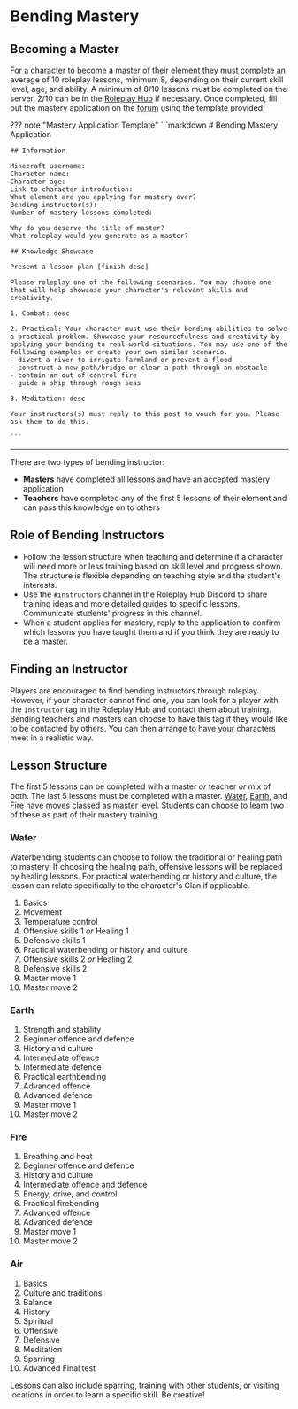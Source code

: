 # Bending Mastery

## Becoming a Master

For a character to become a master of their element they must complete an average of 10 roleplay lessons, minimum 8, depending on their current skill level, age, and ability. A minimum of 8/10 lessons must be completed on the server. 2/10 can be in the [Roleplay Hub](https://discord.gg/tjqX25pH37) if necessary. Once completed, fill out the mastery application on the [forum](https://forum.rokucraft.com/) using the template provided.

??? note "Mastery Application Template"
    ```markdown
    # Bending Mastery Application

    ## Information

    Minecraft username:
    Character name:
    Character age:
    Link to character introduction:
    What element are you applying for mastery over?
    Bending instructor(s):
    Number of mastery lessons completed:

    Why do you deserve the title of master?
    What roleplay would you generate as a master?

    ## Knowledge Showcase

    Present a lesson plan [finish desc]

    Please roleplay one of the following scenarios. You may choose one that will help showcase your character's relevant skills and creativity.

    1. Combat: desc

    2. Practical: Your character must use their bending abilities to solve a practical problem. Showcase your resourcefulness and creativity by applying your bending to real-world situations. You may use one of the following examples or create your own similar scenario.
    - divert a river to irrigate farmland or prevent a flood
    - construct a new path/bridge or clear a path through an obstacle
    - contain an out of control fire
    - guide a ship through rough seas

    3. Meditation: desc

    Your instructors(s) must reply to this post to vouch for you. Please ask them to do this.

    ```
* * *

There are two types of bending instructor:

- **Masters** have completed all lessons and have an accepted mastery application
- **Teachers** have completed any of the first 5 lessons of their element and can pass this knowledge on to others

## Role of Bending Instructors

- Follow the lesson structure when teaching and determine if a character will need more or less training based on skill level and progress shown. The structure is flexible depending on teaching style and the student's interests. 
- Use the `#instructors` channel in the Roleplay Hub Discord to share training ideas and more detailed guides to specific lessons. Communicate students' progress in this channel. 
- When a student applies for mastery, reply to the application to confirm which lessons you have taught them and if you think they are ready to be a master.

## Finding an Instructor

Players are encouraged to find bending instructors through roleplay. However, if your character cannot find one, you can look for a player with the `Instructor` tag in the Roleplay Hub and contact them about training. Bending teachers and masters can choose to have this tag if they would like to be contacted by others. You can then arrange to have your characters meet in a realistic way.

## Lesson Structure

The first 5 lessons can be completed with a master *or* teacher *or* mix of both. The last 5 lessons must be completed with a master. [Water](https://avatar.fandom.com/wiki/Waterbending#Waterbending_master_level), [Earth](https://avatar.fandom.com/wiki/Earthbending#Earthbending_master_level), and [Fire](https://avatar.fandom.com/wiki/Firebending#Firebending_master_level) have moves classed as master level. Students can choose to learn two of these as part of their mastery training.

### Water
Waterbending students can choose to follow the traditional or healing path to mastery. If choosing the healing path, offensive lessons will be replaced by healing lessons. For practical waterbending or history and culture, the lesson can relate specifically to the character's Clan if applicable.

1. Basics
2. Movement
3. Temperature control
4. Offensive skills 1 *or* Healing 1
5. Defensive skills 1
6. Practical waterbending or history and culture
7. Offensive skills 2 *or* Healing 2
8. Defensive skills 2
9. Master move 1
10. Master move 2

### Earth
1. Strength and stability
2. Beginner offence and defence
3. History and culture
4. Intermediate offence
5. Intermediate defence
6. Practical earthbending
7. Advanced offence
8. Advanced defence
9. Master move 1
10. Master move 2

### Fire
1. Breathing and heat
2. Beginner offence and defence
3. History and culture
4. Intermediate offence and defence
5. Energy, drive, and control
6. Practical firebending
7. Advanced offence
8. Advanced defence
9. Master move 1
10. Master move 2

### Air
1. Basics
2. Culture and traditions
3. Balance
4. History
5. Spiritual
6. Offensive
7. Defensive
8. Meditation
9. Sparring
10. Advanced
Final test

Lessons can also include sparring, training with other students, or visiting locations in order to learn a specific skill. Be creative!

